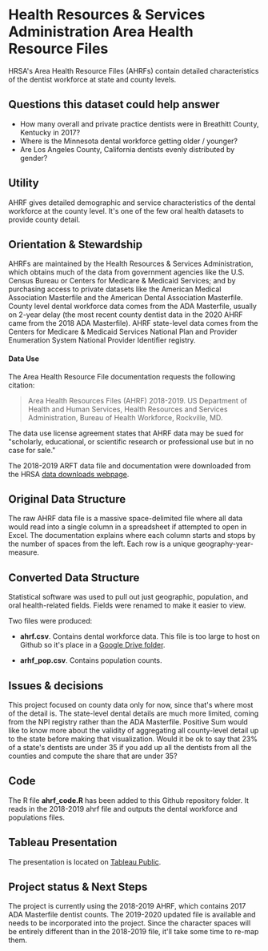 # Health Resources & Services Administration Area Health Resource Files

HRSA's Area Health Resource Files (AHRFs) contain detailed characteristics of the dentist workforce at state and county levels. 

## Questions this dataset could help answer

* How many overall and private practice dentists were in Breathitt County, Kentucky in 2017?
* Where is the Minnesota dental workforce getting older / younger?
* Are Los Angeles County, California dentists evenly distributed by gender?

## Utility

AHRF gives detailed demographic and service characteristics of the dental workforce at the county level. It's one of the few oral health datasets to provide county detail. 

## Orientation & Stewardship  

AHRFs are maintained by the Health Resources & Services Administration, which obtains much of the data from government agencies like the U.S. Census Bureau or Centers for Medicare & Medicaid Services; and by purchasing access to private datasets like the American Medical Association Masterfile and the American Dental Association Masterfile. County level dental workforce data comes from the ADA Masterfile, usually on 2-year delay (the most recent county dentist data in the 2020 AHRF came from the 2018 ADA Masterfile). AHRF state-level data comes from the Centers for Medicare & Medicaid Services National Plan and Provider Enumeration System National Provider Identifier registry. 

#### Data Use

The Area Health Resource File documentation requests the following citation:
> Area Health Resources Files (AHRF) 2018-2019. US Department of Health and Human Services, Health Resources and Services Administration, Bureau of Health Workforce, Rockville, MD.

The data use license agreement states that AHRF data may be sued for "scholarly, educational, or scientific research or professional use but in no case for sale." 

The 2018-2019 ARFT data file and documentation were downloaded from the HRSA [data downloads webpage](https://data.hrsa.gov/data/download).

## Original Data Structure

The raw AHRF data file is a massive space-delimited file where all data would read into a single column in a spreadsheet if attempted to open in Excel. The documentation explains where each column starts and stops by the number of spaces from the left. Each row is a unique geography-year-measure.

## Converted Data Structure

Statistical software was used to pull out just geographic, population, and oral health-related fields. Fields were renamed to make it easier to view. 

Two files were produced:

* **ahrf.csv**. Contains dental workforce data. This file is too large to host on Github so it's place in a [Google Drive folder](https://drive.google.com/file/d/1IegxMxYPn6-Gc1ghDkIejj9lsyk0zNZs/view?usp=sharing).

* **arhf_pop.csv**. Contains population counts.

## Issues & decisions

This project focused on county data only for now, since that's where most of the detail is. The state-level dental details are much more limited, coming from the NPI registry rather than the ADA Masterfile. Positive Sum would like to know more about the validity of aggregating all county-level detail up to the state before making that visualization. Would it be ok to say that 23% of a state's dentists are under 35 if you add up all the dentists from all the counties and compute the share that are under 35?

## Code

The R file **ahrf_code.R** has been added to this Github repository folder. It reads in the 2018-2019 ahrf file and outputs the dental workforce and populations files.

## Tableau Presentation

The presentation is located on [Tableau Public](https://public.tableau.com/profile/association.of.state.territorial.dental.directors#!/vizhome/HRSAAreaHealthResourceFiles/Orientation).

## Project status & Next Steps

The project is currently using the 2018-2019 AHRF, which contains 2017 ADA Masterfile dentist counts. The 2019-2020 updated file is available and needs to be incorporated into the project. Since the character spaces will be entirely different than in the 2018-2019 file, it'll take some time to re-map them.
